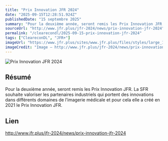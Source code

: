 ```yaml
---
title: "Prix Innovation JFR 2024"
date: "2025-09-15T12:28:51.924Z"
publishedDate: "15 septembre 2025"
summary: "Pour la deuxième année, seront remis les Prix Innovation JFR. La SFR souhaite valoriser les partenaires industriels qui portent des innovations dans différents domaines de l’imagerie médicale et pour cela elle a créé en 2021 le Prix Innovation JFR."
sourceUrl: "http://www.jfr.plus/jfr-2024/news/prix-innovation-jfr-2024"
permalink: "/clearecondl/2025-09-15-prix-innovation-jfr-2024"
tags: ["CleareconDL", "JFR+"]
imageUrl: "https://www.jfr.plus/sites/www.jfr.plus/files/styles/large_16_9/public/medias/images/2023/10/Px%20Innovation.jpg"
imageCredit: "Image — http://www.jfr.plus/jfr-2024/news/prix-innovation-jfr-2024"
---
```


![Prix Innovation JFR 2024](https://www.jfr.plus/sites/www.jfr.plus/files/styles/large_16_9/public/medias/images/2023/10/Px%20Innovation.jpg)

## Résumé

Pour la deuxième année, seront remis les Prix Innovation JFR. La SFR souhaite valoriser les partenaires industriels qui portent des innovations dans différents domaines de l’imagerie médicale et pour cela elle a créé en 2021 le Prix Innovation JFR.

## Lien

http://www.jfr.plus/jfr-2024/news/prix-innovation-jfr-2024
